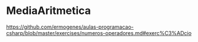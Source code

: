 # MediaAritmetica
https://github.com/ermogenes/aulas-programacao-csharp/blob/master/exercises/numeros-operadores.md#exerc%C3%ADcio
